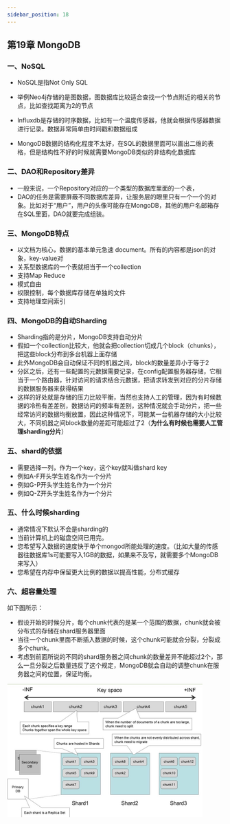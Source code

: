 ```yaml
---
sidebar_position: 18
---
```



## 第19章 MongoDB

### 一、NoSQL

- NoSQL是指Not Only SQL
- 举例Neo4j存储的是图数据，图数据库比较适合查找一个节点附近的相关的节点，比如查找距离为2的节点
- Influxdb是存储的时序数据，比如有一个温度传感器，他就会根据传感器数据进行记录。数据非常简单由时间戳和数据组成

- MongoDB数据的结构化程度不太好，在SQL的数据里面可以画出二维的表格，但是结构性不好的时候就需要MongoDB类似的非结构化数据库

### 二、DAO和Repository差异

- 一般来说，一个Repository对应的一个类型的数据库里面的一个表，
- DAO的任务是需要屏蔽不同数据库差异，让服务层的眼里只有一个一个的对象。比如对于“用户”，用户的头像可能存在MongoDB，其他的用户名邮箱存在SQL里面，DAO就要完成组装。

### 三、MongoDB特点

- 以文档为核心，数据的基本单元急速 document。所有的内容都是json的对象，key-value对
- 关系型数据库的一个表就相当于一个collection
- 支持Map Reduce
- 模式自由
- 权限控制，每个数据库存储在单独的文件
- 支持地理空间索引

### 四、MongoDB的自动Sharding

- Sharding指的是分片，MongoDB支持自动分片
- 假如一个collection比较大，他就会把collection切成几个block（chunks），把这些block分布到多台机器上面存储
- 此外MongoDB会自动保证不同的机器之间，block的数量差异小于等于2
- 分区之后，还有一些配置的元数据需要记录，在config配置服务器存储，它相当于一个路由器，针对访问的请求结合元数据，把请求转发到对应的分片存储的数据服务器来获得结果
- 这样的好处就是存储的压力比较平衡，当然也支持人工的管理，因为有时候数据的冷热有差差别，数据访问的频率有差别，这种情况就会手动分片，把一些经常访问的数据均衡放置，因此这种情况下，可能某一台机器存储的大小比较大，不同机器之间block数量的差距可能超过了2（**为什么有时候也需要人工管理sharding分片**）

### 五、shard的依据

- 需要选择一列，作为一个key，这个key就叫做shard key
- 例如A-F开头学生姓名作为一个分片
- 例如G-P开头学生姓名作为一个分片
- 例如Q-Z开头学生姓名作为一个分片

### 五、什么时候sharding

- 通常情况下默认不会是sharding的
- 当前计算机上的磁盘空间已用完。
- 您希望写入数据的速度快于单个mongod所能处理的速度。（比如大量的传感器往数据库1s可能要写入1GB的数据，如果来不及写，就需要多个MongoDB来写入）
- 您希望在内存中保留更大比例的数据以提高性能，分布式缓存

### 六、超容量处理

如下图所示：

- 假设开始的时候分片，每个chunk代表的是某一个范围的数据，chunk就会被分布式的存储在shard服务器里面
- 当往一个chunk里面不断插入数据的时候，这个chunk可能就会分裂，分裂成多个chunk。
- 考虑到前面所说的不同的shard服务器之间chunk的数量差异不能超过2个，那么一旦分裂之后数量违反了这个规定，MongoDB就会自动的调整chunk在服务器之间的位置，保证均衡。

<img src="assets/image-20230101174316317.png" alt="image-20230101174316317" style="zoom:50%;" />